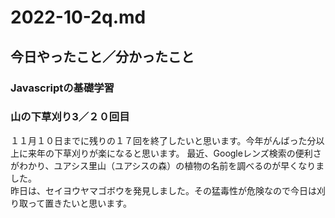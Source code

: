 # 2022-10-2q.md

## 今日やったこと／分かったこと

### Javascriptの基礎学習

### 山の下草刈り3／２０回目

１１月１０日までに残りの１７回を終了したいと思います。今年がんばった分以上に来年の下草刈りが楽になると思います。
最近、Googleレンズ検索の便利さがわかり、ユアシス里山（ユアシスの森）の植物の名前を調べるのが早くなりました。  
昨日は、セイヨウヤマゴボウを発見しました。その猛毒性が危険なので今日は刈り取って置きたいと思います。

